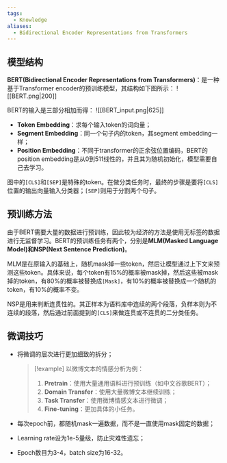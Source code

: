 ```yaml
---
tags:
  - Knowledge
aliases:
  - Bidirectional Encoder Representations from Transformers
---
```

## 模型结构
**BERT(Bidirectional Encoder Representations from Transformers)**：是一种基于Transformer encoder的预训练模型，其结构如下图所示：
![[BERT.png|200]]

BERT的输入是三部分相加而得：
![[BERT_input.png|625]]
- **Token Embedding**：求每个输入token的词向量；
- **Segment Embedding**：同一个句子内的token，其segment embedding一样；
- **Position Embedding**：不同于transformer的正余弦位置编码，BERT的position embedding是从0到511线性的，并且其为随机初始化，模型需要自己去学习。

图中的`[CLS]`和`[SEP]`是特殊的token。在做分类任务时，最终的步骤是要将`[CLS]`位置的输出向量输入分类器；`[SEP]`则用于分割两个句子。
## 预训练方法
由于BERT需要大量的数据进行预训练，因此较为经济的方法是使用无标签的数据进行无监督学习。BERT的预训练任务有两个，分别是**MLM(Masked Language Model)**和**NSP(Next Sentence Prediction)**。

MLM是在原输入的基础上，随机mask掉一些token，然后让模型通过上下文来预测这些token。具体来说，每个token有15%的概率被mask掉，然后这些被mask掉的token，有80%的概率被替换成`[Mask]`，有10%的概率被替换成一个随机的token，有10%的概率不变。

NSP是用来判断连贯性的。其正样本为语料库中连续的两个段落，负样本则为不连续的段落，然后通过前面提到的`[CLS]`来做连贯或不连贯的二分类任务。
## 微调技巧
- 将微调的层次进行更加细致的拆分；
	> [!example] 
	> 以微博文本的情感分析为例：
	> 1. **Pretrain**：使用大量通用语料进行预训练（如中文谷歌BERT）；
	> 2. **Domain Transfer**：使用大量微博文本继续训练；
	> 3. **Task Transfer**：使用微博情感文本进行微调；
	> 4. **Fine-tuning**：更加具体的小任务。

- 每次epoch前，都随机mask一遍数据，而不是一直使用mask固定的数据；
- Learning rate设为1e-5量级，防止灾难性遗忘；
- Epoch数目为3-4，batch size为16-32。